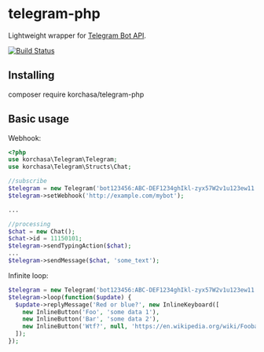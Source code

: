 # telegram-php

Lightweight wrapper for [Telegram Bot API](https://core.telegram.org/bots/api).

[![Build Status](https://travis-ci.org/korchasa/telegram-php.svg)](https://travis-ci.org/korchasa/telegram-php)

## Installing

composer require korchasa/telegram-php

## Basic usage
Webhook:
```php
<?php
use korchasa\Telegram\Telegram;
use korchasa\Telegram\Structs\Chat;

//subscribe
$telegram = new Telegram('bot123456:ABC-DEF1234ghIkl-zyx57W2v1u123ew11');
$telegram->setWebhook('http://example.com/mybot');

...

//processing
$chat = new Chat();
$chat->id = 11150101;
$telegram->sendTypingAction($chat);
...
$telegram->sendMessage($chat, 'some_text');
```
Infinite loop:
```php
$telegram = new Telegram('bot123456:ABC-DEF1234ghIkl-zyx57W2v1u123ew11', 'telegram.log');
$telegram->loop(function($update) {
  $update->replyMessage('Red or blue?', new InlineKeyboard([
    new InlineButton('Foo', 'some data 1'),
    new InlineButton('Bar', 'some data 2'),
    new InlineButton('Wtf?', null, 'https://en.wikipedia.org/wiki/Foobar'),
  ]);
});
```
